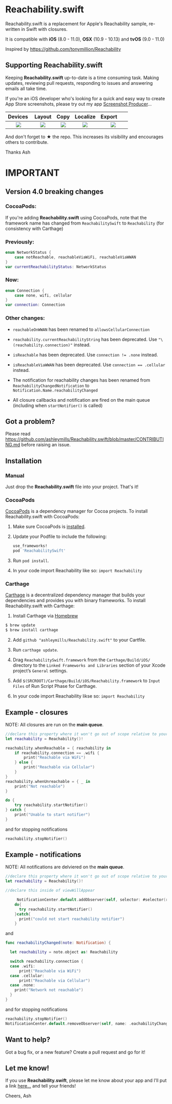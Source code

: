 # Reachability.swift

Reachability.swift is a replacement for Apple's Reachability sample, re-written in Swift with closures.

It is compatible with **iOS** (8.0 - 11.0), **OSX** (10.9 - 10.13) and **tvOS** (9.0 - 11.0)

Inspired by https://github.com/tonymillion/Reachability

## Supporting **Reachability.swift**
Keeping **Reachability.swift** up-to-date is a time consuming task. Making updates, reviewing pull requests, responding to issues and answering emails all take time. 

If you're an iOS developer who's looking for a quick and easy way to create App Store screenshots, please try out my app [Screenshot Producer](https://itunes.apple.com/app/apple-store/id1252374855?pt=215893&ct=reachability&mt=8)…

 Devices | Layout | Copy | Localize | Export      
:------:|:------:|:------:|:------:|:------:
![](http://is2.mzstatic.com/image/thumb/Purple118/v4/64/af/55/64af55bc-2ef0-691c-f5f3-4963685f7f63/source/552x414bb.jpg) |  ![](http://is4.mzstatic.com/image/thumb/Purple128/v4/fb/4c/bd/fb4cbd2f-dd04-22ba-4fdf-5ac652693fb8/source/552x414bb.jpg) |  ![](http://is1.mzstatic.com/image/thumb/Purple118/v4/5a/4f/cf/5a4fcfdf-ca04-0307-9f2e-83178e8ad90d/source/552x414bb.jpg) |  ![](http://is4.mzstatic.com/image/thumb/Purple128/v4/17/ea/56/17ea562e-e045-96e7-fcac-cfaaf4f499fd/source/552x414bb.jpg) |  ![](http://is4.mzstatic.com/image/thumb/Purple118/v4/59/9e/dd/599edd50-f05c-f413-8e88-e614731fd828/source/552x414bb.jpg)

And don't forget to **★** the repo. This increases its visibility and encourages others to contribute.

Thanks
Ash

# IMPORTANT

## Version 4.0 breaking changes

### CocoaPods:

If you're adding **Reachability.swift** using CocoaPods, note that the framework name has changed from `ReachabilitySwift` to `Reachability` (for consistency with Carthage)

### Previously:

```swift
enum NetworkStatus {
    case notReachable, reachableViaWiFi, reachableViaWWAN
}
var currentReachabilityStatus: NetworkStatus
```

### Now:

```swift
enum Connection {
    case none, wifi, cellular
}
var connection: Connection
```

### Other changes:

- `reachableOnWWAN` has been renamed to `allowsCellularConnection`

- `reachability.currentReachabilityString` has been deprecated. Use `"\(reachability.connection)"` instead.

- `isReachable` has been deprecated. Use `connection != .none` instead.

- `isReachableViaWWAN` has been deprecated. Use `connection == .cellular` instead.

- The notification for reachability changes has been renamed from `ReachabilityChangedNotification` to `Notification.Name.reachabilityChanged`

- All closure callbacks and notification are fired on the main queue (including when `startNotifier()` is called)


## Got a problem?

Please read https://github.com/ashleymills/Reachability.swift/blob/master/CONTRIBUTING.md before raising an issue.

## Installation
### Manual
Just drop the **Reachability.swift** file into your project. That's it!

### CocoaPods
[CocoaPods][] is a dependency manager for Cocoa projects. To install Reachability.swift with CocoaPods:

 1. Make sure CocoaPods is [installed][CocoaPods Installation].

 2. Update your Podfile to include the following:

    ``` ruby
    use_frameworks!
    pod 'ReachabilitySwift'
    ```

 3. Run `pod install`.

[CocoaPods]: https://cocoapods.org
[CocoaPods Installation]: https://guides.cocoapods.org/using/getting-started.html#getting-started
 
 4. In your code import Reachability like so:
   `import Reachability`

### Carthage
[Carthage][] is a decentralized dependency manager that builds your dependencies and provides you with binary frameworks.
To install Reachability.swift with Carthage:

1. Install Carthage via [Homebrew][]
  ```bash
  $ brew update
  $ brew install carthage
  ```

2. Add `github "ashleymills/Reachability.swift"` to your Cartfile.

3. Run `carthage update`.

4. Drag `ReachabilitySwift.framework` from the `Carthage/Build/iOS/` directory to the `Linked Frameworks and Libraries` section of your Xcode project’s `General` settings.

5. Add `$(SRCROOT)/Carthage/Build/iOS/Reachability.framework` to `Input Files` of Run Script Phase for Carthage.

6. In your code import Reachability likse so:
`import Reachability`


[Carthage]: https://github.com/Carthage/Carthage
[Homebrew]: http://brew.sh
[Photo Flipper]: https://itunes.apple.com/app/apple-store/id749627884?pt=215893&ct=GitHubReachability&mt=8

## Example - closures

NOTE: All closures are run on the **main queue**.

```swift
//declare this property where it won't go out of scope relative to your listener
let reachability = Reachability()!

reachability.whenReachable = { reachability in
    if reachability.connection == .wifi {
        print("Reachable via WiFi")
    } else {
        print("Reachable via Cellular")
    }
}
reachability.whenUnreachable = { _ in
    print("Not reachable")
}

do {
    try reachability.startNotifier()
} catch {
    print("Unable to start notifier")
}
```

and for stopping notifications

```swift
reachability.stopNotifier()
```

## Example - notifications

NOTE: All notifications are delviered on the **main queue**.

```swift
//declare this property where it won't go out of scope relative to your listener
let reachability = Reachability()!

//declare this inside of viewWillAppear

     NotificationCenter.default.addObserver(self, selector: #selector(reachabilityChanged(_:)), name: .reachabilityChanged, object: reachability)
    do{
      try reachability.startNotifier()
    }catch{
      print("could not start reachability notifier")
    }
```

and

```swift
func reachabilityChanged(note: Notification) {

  let reachability = note.object as! Reachability

  switch reachability.connection {
  case .wifi:
      print("Reachable via WiFi")
  case .cellular:
      print("Reachable via Cellular")
  case .none:
    print("Network not reachable")
  }
}
```

and for stopping notifications

```swift
reachability.stopNotifier()
NotificationCenter.default.removeObserver(self, name: .eachabilityChanged, object: reachability)
```

## Want to help?

Got a bug fix, or a new feature? Create a pull request and go for it!

## Let me know!

If you use **Reachability.swift**, please let me know about your app and I'll put a link [here…](https://github.com/ashleymills/Reachability.swift/wiki/Apps-using-Reachability.swift) and tell your friends!

Cheers,
Ash
